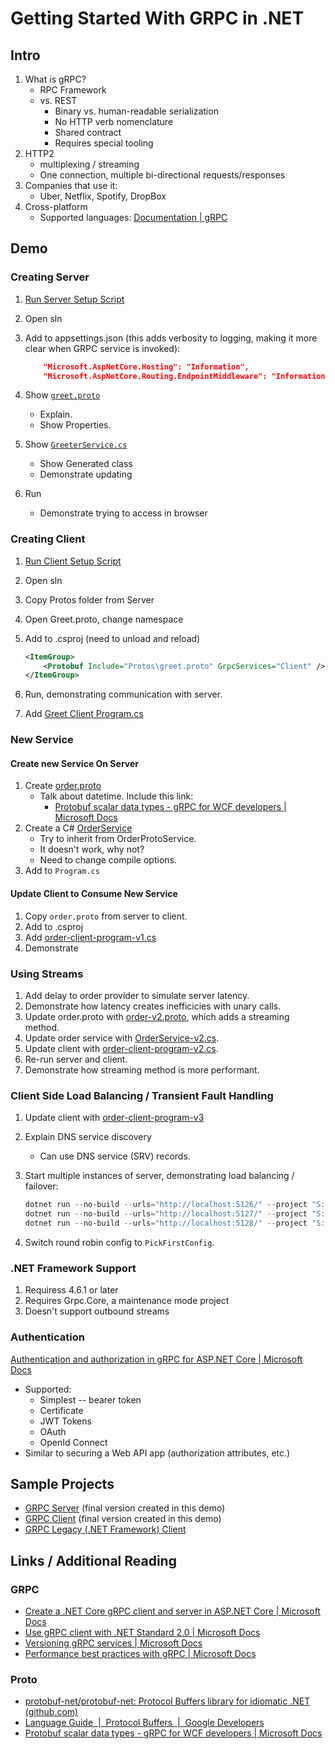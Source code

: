 # Getting Started With GRPC in .NET

## Intro

1. What is gRPC?
    * RPC Framework
    * vs. REST
        * Binary vs. human-readable serialization
        * No HTTP verb nomenclature
        * Shared contract
        * Requires special tooling
2. HTTP2
    * multiplexing / streaming
    * One connection, multiple bi-directional requests/responses
3. Companies that use it:
    * Uber, Netflix, Spotify, DropBox
4. Cross-platform
    * Supported languages: [Documentation | gRPC](https://grpc.io/docs/)

## Demo

### Creating Server

1. [Run Server Setup Script](src/initial-setup-grpc-server.ps1)
2. Open sln
3. Add to appsettings.json (this adds verbosity to logging, making it more clear when GRPC service is invoked):

    ```json
        "Microsoft.AspNetCore.Hosting": "Information",
        "Microsoft.AspNetCore.Routing.EndpointMiddleware": "Information"
    ```

4. Show [`greet.proto`](src/Grpc.Demo/Server/Grpc.Demo.Server/Protos/greet.proto)
    * Explain.
    * Show Properties.
5. Show [`GreeterService.cs`](src/Grpc.Demo/Server/Grpc.Demo.Server/Services/GreeterService.cs)
    * Show Generated class
    * Demonstrate updating
6. Run
    * Demonstrate trying to access in browser

### Creating Client

1. [Run Client Setup Script](src/initial-setup-grpc-client.ps1)
2. Open sln
3. Copy Protos folder from Server
4. Open Greet.proto, change namespace
5. Add to .csproj (need to unload and reload)

    ```xml
    <ItemGroup>
        <Protobuf Include="Protos\greet.proto" GrpcServices="Client" />
    </ItemGroup>
    ```

6. Run, demonstrating communication with server.
7. Add [Greet Client Program.cs](src/greet-client-program.cs)

### New Service

#### Create new Service On Server

1. Create [order.proto](src/order.proto)
    * Talk about datetime. Include this link:
        * [Protobuf scalar data types - gRPC for WCF developers | Microsoft Docs](https://docs.microsoft.com/en-us/dotnet/architecture/grpc-for-wcf-developers/protobuf-data-types)
2. Create a C# [OrderService](src/OrderService-v1.cs)
    * Try to inherit from OrderProtoService.
    * It doesn't work, why not?
    * Need to change compile options.
3. Add to `Program.cs`

#### Update Client to Consume New Service

1. Copy `order.proto` from server to client.
2. Add to .csproj
3. Add [order-client-program-v1.cs](src/order-client-program-v1.cs)
4. Demonstrate

### Using Streams

1. Add delay to order provider to simulate server latency.
2. Demonstrate how latency creates inefficicies with unary calls.
3. Update order.proto with [order-v2.proto](src/order-v2.proto), which adds a streaming method.
4. Update order service with [OrderService-v2.cs](src/OrderService-v2.cs).
5. Update client with [order-client-program-v2.cs](src/order-client-program-v2.cs).
6. Re-run server and client.
7. Demonstrate how streaming method is more performant.

### Client Side Load Balancing / Transient Fault Handling

1. Update client with [order-client-program-v3](src/order-client-program-v3.cs)
2. Explain DNS service discovery
    * Can use DNS service (SRV) records.
3. Start multiple instances of server, demonstrating load balancing / failover:

    ```powershell
    dotnet run --no-build --urls="http://localhost:5126/" --project "S:\Projects\Grpc.Demo\Server\Grpc.Demo.Server\Grpc.Demo.Server.csproj"
    dotnet run --no-build --urls="http://localhost:5127/" --project "S:\Projects\Grpc.Demo\Server\Grpc.Demo.Server\Grpc.Demo.Server.csproj"
    dotnet run --no-build --urls="http://localhost:5128/" --project "S:\Projects\Grpc.Demo\Server\Grpc.Demo.Server\Grpc.Demo.Server.csproj"
    ```

4. Switch round robin config to `PickFirstConfig`.

### .NET Framework Support

1. Requiress 4.6.1 or later
2. Requires Grpc.Core, a maintenance mode project
3. Doesn't support outbound streams

### Authentication

[Authentication and authorization in gRPC for ASP.NET Core | Microsoft Docs](https://docs.microsoft.com/en-us/aspnet/core/grpc/authn-and-authz?view=aspnetcore-6.0)

* Supported:
  * Simplest -- bearer token
  * Certificate
  * JWT Tokens
  * OAuth
  * OpenId Connect
* Similar to securing a Web API app (authorization attributes, etc.)

## Sample Projects

* [GRPC Server](/src/Grpc.Demo/Server/) (final version created in this demo)
* [GRPC Client](/src/Grpc.Demo/Client/) (final version created in this demo)
* [GRPC Legacy (.NET Framework) Client](/src/Grpc.Demo/Grpc.Legacy/)

## Links / Additional Reading

### GRPC

* [Create a .NET Core gRPC client and server in ASP.NET Core | Microsoft Docs](https://docs.microsoft.com/en-us/aspnet/core/tutorials/grpc/grpc-start?view=aspnetcore-3.0&tabs=visual-studio)
* [Use gRPC client with .NET Standard 2.0 | Microsoft Docs](https://docs.microsoft.com/en-us/aspnet/core/grpc/netstandard?view=aspnetcore-6.0)
* [Versioning gRPC services | Microsoft Docs](https://docs.microsoft.com/en-us/aspnet/core/grpc/versioning?view=aspnetcore-6.0)
* [Performance best practices with gRPC | Microsoft Docs](https://docs.microsoft.com/en-us/aspnet/core/grpc/performance?view=aspnetcore-6.0)

### Proto

* [protobuf-net/protobuf-net: Protocol Buffers library for idiomatic .NET (github.com)](https://github.com/protobuf-net/protobuf-net)
* [Language Guide  |  Protocol Buffers  |  Google Developers](https://developers.google.com/protocol-buffers/docs/proto)
* [Protobuf scalar data types - gRPC for WCF developers | Microsoft Docs](https://docs.microsoft.com/en-us/dotnet/architecture/grpc-for-wcf-developers/protobuf-data-types)
